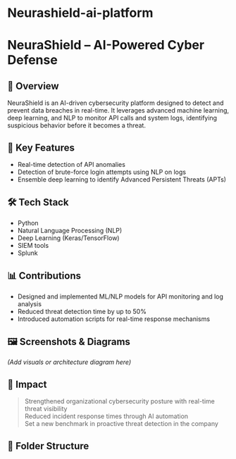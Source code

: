 # Neurashield-ai-platform
# NeuraShield – AI-Powered Cyber Defense

## 🧠 Overview
NeuraShield is an AI-driven cybersecurity platform designed to detect and prevent data breaches in real-time. It leverages advanced machine learning, deep learning, and NLP to monitor API calls and system logs, identifying suspicious behavior before it becomes a threat.

## 🚀 Key Features
- Real-time detection of API anomalies
- Detection of brute-force login attempts using NLP on logs
- Ensemble deep learning to identify Advanced Persistent Threats (APTs)

## 🛠️ Tech Stack
- Python
- Natural Language Processing (NLP)
- Deep Learning (Keras/TensorFlow)
- SIEM tools
- Splunk

## 📊 Contributions
- Designed and implemented ML/NLP models for API monitoring and log analysis
- Reduced threat detection time by up to 50%
- Introduced automation scripts for real-time response mechanisms

## 🖼️ Screenshots & Diagrams
*(Add visuals or architecture diagram here)*

## 📄 Impact
> Strengthened organizational cybersecurity posture with real-time threat visibility  
> Reduced incident response times through AI automation  
> Set a new benchmark in proactive threat detection in the company

## 📁 Folder Structure

